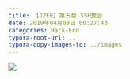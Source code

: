 ```yaml
---
title: 【J2EE】第五章 SSH整合
date: 2019年04月08日 00:27:43
categories: Back-End
typora-root-url: ..
typora-copy-images-to: ../images
---
```


![](/images/20190331190704758.png)
